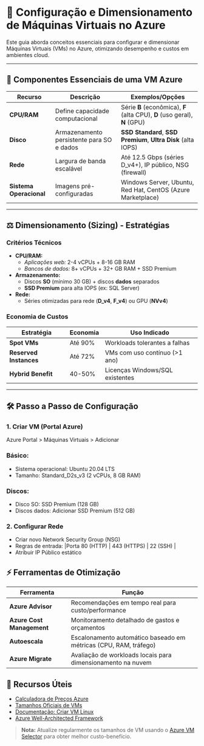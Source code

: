 # 📝 Configuração e Dimensionamento de Máquinas Virtuais no Azure

Este guia aborda conceitos essenciais para configurar e dimensionar Máquinas Virtuais (VMs) no Azure, otimizando desempenho e custos em ambientes cloud.

---

## 🧠 Componentes Essenciais de uma VM Azure

| Recurso         | Descrição                                                                 | Exemplos/Opções                                                                 |
|-----------------|---------------------------------------------------------------------------|--------------------------------------------------------------------------------|
| **CPU/RAM**     | Define capacidade computacional                                           | Série **B** (econômica), **F** (alta CPU), **D** (uso geral), **N** (GPU)      |
| **Disco**       | Armazenamento persistente para SO e dados                                 | **SSD Standard**, **SSD Premium**, **Ultra Disk** (alta IOPS)                  |
| **Rede**        | Largura de banda escalável                                                | Até 12.5 Gbps (séries D_v4+), IP público, NSG (firewall)                       |
| **Sistema Operacional** | Imagens pré-configuradas                                              | Windows Server, Ubuntu, Red Hat, CentOS (Azure Marketplace)                    |

---

## ⚖️ Dimensionamento (Sizing) - Estratégias

### Critérios Técnicos
- **CPU/RAM:**
  - *Aplicações web:* 2-4 vCPUs + 8-16 GB RAM
  - *Bancos de dados:* 8+ vCPUs + 32+ GB RAM + SSD Premium
- **Armazenamento:**
  - Discos **SO** (mínimo 30 GB) + discos **dados** separados
  - **SSD Premium** para alta IOPS (ex: SQL Server)
- **Rede:**
  - Séries otimizadas para rede (**D_v4**, **F_v4**) ou GPU (**NVv4**)

### Economia de Custos
| Estratégia          | Economia | Uso Indicado                     |
|---------------------|----------|----------------------------------|
| **Spot VMs**        | Até 90%  | Workloads tolerantes a falhas    |
| **Reserved Instances** | Até 72% | VMs com uso contínuo (>1 ano)   |
| **Hybrid Benefit**  | 40-50%   | Licenças Windows/SQL existentes |

---

## 🛠️ Passo a Passo de Configuração

### 1. Criar VM (Portal Azure)

Azure Portal > Máquinas Virtuais > Adicionar


### Básico:
- Sistema operacional: Ubuntu 20.04 LTS
- Tamanho: Standard_D2s_v3 (2 vCPUs, 8 GB RAM)
### Discos:
- Disco SO: SSD Premium (128 GB)
- Discos dados: Adicionar SSD Premium (512 GB)

### 2. Configurar Rede
- Criar novo Network Security Group (NSG)
- Regras de entrada:
  |Porta 80 (HTTP) | 443 (HTTPS) | 22 (SSH) |
-  Atribuir IP Público estático

## ⚡ Ferramentas de Otimização

| Ferramenta               | Função                                                                 |
|--------------------------|-----------------------------------------------------------------------|
| **Azure Advisor**        | Recomendações em tempo real para custo/performance                   |
| **Azure Cost Management**| Monitoramento detalhado de gastos e orçamentos                      |
| **Autoescala**           | Escalonamento automático baseado em métricas (CPU, RAM, tráfego)    |
| **Azure Migrate**        | Avaliação de workloads locais para dimensionamento na nuvem         |

## 🔗 Recursos Úteis
- [Calculadora de Preços Azure](https://azure.microsoft.com/pt-br/pricing/calculator/)
- [Tamanhos Oficiais de VMs](https://learn.microsoft.com/pt-br/azure/virtual-machines/sizes)
- [Documentação: Criar VM Linux](https://learn.microsoft.com/pt-br/azure/virtual-machines/linux/quick-create-portal)
- [Azure Well-Architected Framework](https://learn.microsoft.com/pt-br/azure/architecture/framework/)

> **Nota:** Atualize regularmente os tamanhos de VM usando o [Azure VM Selector](https://azureprice.net/) para obter melhor custo-benefício.


